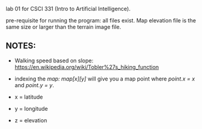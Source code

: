 lab 01 for CSCI 331 (Intro to Artificial Intelligence).

pre-requisite for running the program: all files exist. Map elevation file is the same size or larger than the
    terrain image file.


NOTES:
---
- Walking speed based on slope: https://en.wikipedia.org/wiki/Tobler%27s_hiking_function
- indexing the _map: map[x][y]_    will give you a map point where _point.x = x_ and _point.y = y_.

- x = latitude
- y = longitude
- z = elevation